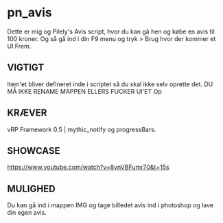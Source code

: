 # pn_avis #
Dette er mig og Pilely's Avis script, hvor du kan gå hen og købe en avis til 100 kroner. Og så gå ind i din F9 menu og tryk > Brug hvor der kommer et UI Frem.

## VIGTIGT ##
Item'et bliver defineret inde i scriptet så du skal ikke selv oprette det.
DU MÅ IKKE RENAME MAPPEN ELLERS FUCKER UI'ET Op

## KRÆVER ##
vRP Framework 0.5 | mythic_notify og progressBars.

## SHOWCASE ##
https://www.youtube.com/watch?v=8vnVBFumr70&t=15s

## MULIGHED ##
Du kan gå ind i mappen IMG og tage billedet avis ind i photoshop og lave din egen avis.
